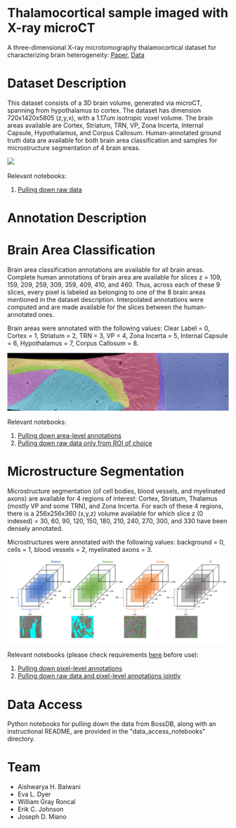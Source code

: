 # Thalamocortical sample imaged with X-ray microCT
A three-dimensional X-ray microtomography thalamocortical dataset for characterizing brain heterogeneity: [Paper](http://bossdb.org/project/prasad2020), [Data](http://bossdb.org/project/prasad2020)

# Dataset Description
This dataset consists of a 3D brain volume, generated via microCT, spanning from hypothalamus to cortex. The dataset has dimension 720x1420x5805 (z,y,x), with a 1.17um isotropic voxel volume. The brain areas available are Cortex, Striatum, TRN, VP, Zona Incerta, Internal Capsule, Hypothalamus, and Corpus Callosum. Human-annotated ground truth data are available for both brain area classification and samples for microstructure segmentation of 4 brain areas.

<!---
![Raw Image Example Slice (z = 309)](https://github.com/nerdslab/xray-thc-data/blob/master/images/309_Raw-Data.png)
--->

<img src="./images/309_Raw-Data.png">

Relevant notebooks:
1. [Pulling down raw data](https://github.com/nerdslab/xray-thc-data/blob/master/data_access_notebooks/raw_data_access.ipynb)

# Annotation Description
# Brain Area Classification
Brain area classification annotations are available for all brain areas. Complete human annotations of brain area are available for slices z = 109, 159, 209, 259, 309, 359, 409, 410, and 460. Thus, across each of these 9 slices, every pixel is labeled as belonging to one of the 8 brain areas mentioned in the dataset description. Interpolated annotations were computed and are made available for the slices between the human-annotated ones.

Brain areas were annotated with the following values: Clear Label = 0, Cortex = 1, Striatum = 2, TRN = 3, VP = 4, Zona Incerta = 5, Internal Capsule = 6, Hypothalamus = 7, Corpus Callosum = 8.

<!---
![Brain Area Annotation Sample](https://github.com/nerdslab/xray-thc-data/blob/master/images/Brain-Area-Annos.PNG)
--->

<img src="./images/Brain-Area-Annos.PNG">

Relevant notebooks:
1. [Pulling down area-level annotations](https://github.com/nerdslab/xray-thc-data/blob/master/data_access_notebooks/roi_access.ipynb)
2. [Pulling down raw data only from ROI of choice](https://github.com/nerdslab/xray-thc-data/blob/master/data_access_notebooks/mask_roi_example.ipynb)

# Microstructure Segmentation
Microstructure segmentation (of cell bodies, blood vessels, and myelinated axons) are available for 4 regions of interest: Cortex, Striatum, Thalamus (mostly VP and some TRN), and Zona Incerta. For each of these 4 regions, there is a 256x256x360 (x,y,z) volume available for which slice z (0 indexed) = 30, 60, 90, 120, 150, 180, 210, 240, 270, 300, and 330 have been densely annotated.

Microstructures were annotated with the following values: background = 0, cells = 1, blood vessels = 2, myelinated axons = 3.

<!---
![Microstructure Annotation Regions](https://github.com/nerdslab/xray-thc-data/blob/master/images/Microstructure-Annos.png)
--->

<img src="./images/Microstructure-Annos.png">

Relevant notebooks (please check requirements [here](https://github.com/nerdslab/xray-thc-data/tree/master/data_access_notebooks) before use):
1. [Pulling down pixel-level annotations](https://github.com/nerdslab/xray-thc-data/blob/master/data_access_notebooks/annotation_access.ipynb)
2. [Pulling down raw data and pixel-level annotations jointly](https://github.com/nerdslab/xray-thc-data/blob/master/data_access_notebooks/training_data_access.ipynb)

# Data Access
Python notebooks for pulling down the data from BossDB, along with an instructional README, are provided in the "data_access_notebooks" directory.

# Team
- Aishwarya H. Balwani
- Eva L. Dyer
- William Gray Roncal
- Erik C. Johnson
- Joseph D. Miano
